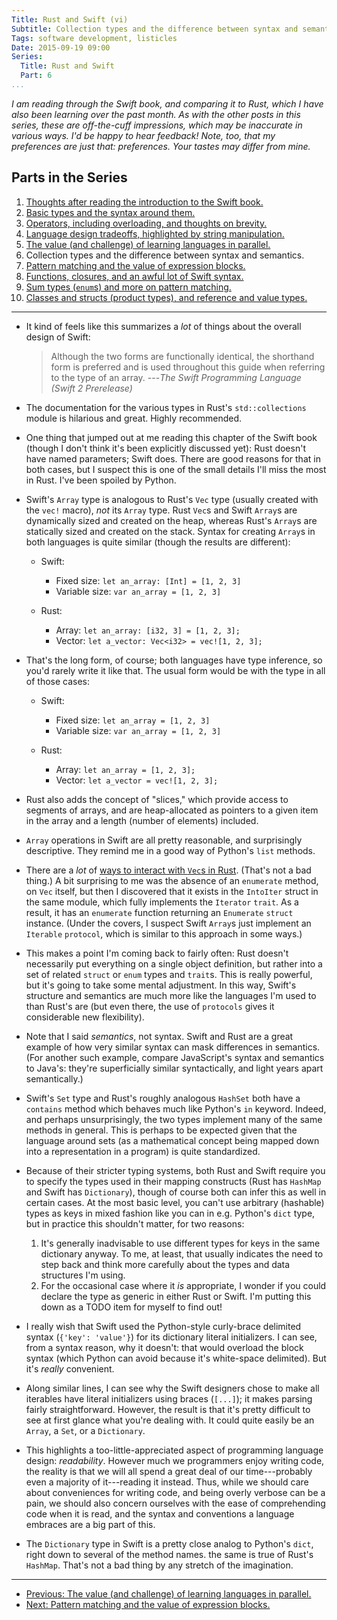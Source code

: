 ```yaml
---
Title: Rust and Swift (vi)
Subtitle: Collection types and the difference between syntax and semantics.
Tags: software development, listicles
Date: 2015-09-19 09:00
Series:
  Title: Rust and Swift
  Part: 6
...
```


<i class="editorial">I am reading through the Swift book, and comparing it to
Rust, which I have also been learning over the past month. As with the other
posts in this series, these are off-the-cuff impressions, which may be
inaccurate in various ways. I'd be happy to hear feedback! Note, too, that my
preferences are just that: preferences. Your tastes may differ from mine.</i>

Parts in the Series
-------------------

1.  [Thoughts after reading the introduction to the Swift book.][1]
2.  [Basic types and the syntax around them.][2]
3.  [Operators, including overloading, and thoughts on brevity.][3]
4.  [Language design tradeoffs, highlighted by string manipulation.][4]
5.  [The value (and challenge) of learning languages in parallel.][5]
6.  Collection types and the difference between syntax and semantics.
7.  [Pattern matching and the value of expression blocks.][7]
8.  [Functions, closures, and an awful lot of Swift syntax.][8]
9.  [Sum types (`enum`s) and more on pattern matching.][9]
10. [Classes and structs (product types), and reference and value types.][10]

[1]: /2015/rust-and-swift-i.html
[2]: /2015/rust-and-swift-ii.html
[3]: /2015/rust-and-swift-iii.html
[4]: /2015/rust-and-swift-iv.html
[5]: /2015/rust-and-swift-v.html
[7]: /2015/rust-and-swift-vii.html
[8]: /2015/rust-and-swift-viii.html
[9]: /2015/rust-and-swift-ix.html
[10]: /2015/rust-and-swift-x.html

---

  - It kind of feels like this summarizes a *lot* of things about the overall
    design of Swift:

    > Although the two forms are functionally identical, the shorthand form is
    > preferred and is used throughout this guide when referring to the type of
    > an array. ---_The Swift Programming Language (Swift 2 Prerelease)_

  - The documentation for the various types in Rust's `std::collections` module
    is hilarious and great. Highly recommended.

  - One thing that jumped out at me reading this chapter of the Swift book
    (though I don't think it's been explicitly discussed yet): Rust doesn't have
    named parameters; Swift does. There are good reasons for that in both cases,
    but I suspect this is one of the small details I'll miss the most in Rust.
    I've been spoiled by Python.

  - Swift's `Array` type is analogous to Rust's `Vec` type (usually created with
    the `vec!` macro), *not* its `Array` type. Rust `Vec`s and Swift `Array`s
    are dynamically sized and created on the heap, whereas Rust's `Array`s are
    statically sized and created on the stack. Syntax for creating `Array`s in
    both languages is quite similar (though the results are different):

      + Swift:
          * Fixed size: `let an_array: [Int] = [1, 2, 3]`
          * Variable size: `var an_array = [1, 2, 3]`

      + Rust:
          * Array: `let an_array: [i32, 3] = [1, 2, 3];`
          * Vector: `let a_vector: Vec<i32> = vec![1, 2, 3];`

  - That's the long form, of course; both languages have type inference, so
    you'd rarely write it like that. The usual form would be with the type in
    all of those cases:

      + Swift:
          * Fixed size: `let an_array = [1, 2, 3]`
          * Variable size: `var an_array = [1, 2, 3]`

      + Rust:
          * Array: `let an_array = [1, 2, 3];`
          * Vector: `let a_vector = vec![1, 2, 3];`

  - Rust also adds the concept of "slices," which provide access to segments of
    arrays, and are heap-allocated as pointers to a given item in the array and
    a length (number of elements) included.

  - `Array` operations in Swift are all pretty reasonable, and surprisingly
    descriptive. They remind me in a good way of Python's `list` methods.

  - There are a *lot* of [ways to interact with `Vec`s in Rust][std::vec::Vec].
    (That's not a bad thing.) A bit surprising to me was the absence of an
    `enumerate` method, on `Vec` itself, but then I discovered that it exists in
    the `IntoIter` struct in the same module, which fully implements the
    `Iterator` `trait`. As a result, it has an `enumerate` function returning an
    `Enumerate` `struct` instance. (Under the covers, I suspect Swift `Array`s
    just implement an `Iterable` `protocol`, which is similar to this approach
    in some ways.)

  - This makes a point I'm coming back to fairly often: Rust doesn't necessarily
    put everything on a single object definition, but rather into a set of
    related `struct` or `enum` types and `trait`s. This is really powerful, but
    it's going to take some mental adjustment. In this way, Swift's structure
    and semantics are much more like the languages I'm used to than Rust's are
    (but even there, the use of `protocols` gives it considerable new
    flexibility).

  - Note that I said *semantics*, not syntax. Swift and Rust are a great example
    of how very similar syntax can mask differences in semantics. (For another
    such example, compare JavaScript's syntax and semantics to Java's: they're
    superficially similar syntactically, and light years apart semantically.)

  - Swift's `Set` type and Rust's roughly analogous `HashSet` both have a
    `contains` method which behaves much like Python's `in` keyword. Indeed, and
    perhaps unsurprisingly, the two types implement many of the same methods in
    general. This is perhaps to be expected given that the language around sets
    (as a mathematical concept being mapped down into a representation in a
    program) is quite standardized.

  - Because of their stricter typing systems, both Rust and Swift require you to
    specify the types used in their mapping constructs (Rust has `HashMap` and
    Swift has `Dictionary`), though of course both can infer this as well in
    certain cases. At the most basic level, you can't use arbitrary (hashable)
    types as keys in mixed fashion like you can in e.g. Python's `dict` type,
    but in practice this shouldn't matter, for two reasons:

    1.  It's generally inadvisable to use different types for keys in the same
        dictionary anyway. To me, at least, that usually indicates the need to
        step back and think more carefully about the types and data structures
        I'm using.
    2.  For the occasional case where it *is* appropriate, I wonder if you could
        declare the type as generic in either Rust or Swift. I'm putting this
        down as a TODO item for myself to find out!

  - I really wish that Swift used the Python-style curly-brace delimited syntax
    (`{'key': 'value'}`) for its dictionary literal initializers. I can see,
    from a syntax reason, why it doesn't: that would overload the block syntax
    (which Python can avoid because it's white-space delimited). But it's
    *really* convenient.

  - Along similar lines, I can see why the Swift designers chose to make all
    iterables have literal initializers using braces (`[...]`); it makes parsing
    fairly straightforward. However, the result is that it's pretty difficult to
    see at first glance what you're dealing with. It could quite easily be an
    `Array`, a `Set`, or a `Dictionary`.

  - This highlights a too-little-appreciated aspect of programming language
    design: *readability*. However much we programmers enjoy writing code, the
    reality is that we will all spend a great deal of our time---probably even a
    majority of it---reading it instead. Thus, while we should care about
    conveniences for writing code, and being overly verbose can be a pain, we
    should also concern ourselves with the ease of comprehending code when it is
    read, and the syntax and conventions a language embraces are a big part of
    this.

  - The `Dictionary` type in Swift is a pretty close analog to Python's `dict`,
    right down to several of the method names. the same is true of Rust's
    `HashMap`. That's not a bad thing by any stretch of the imagination.

[std::vec::Vec]: http://doc.rust-lang.org/stable/std/vec/struct.Vec.html

---

  - [Previous: The value (and challenge) of learning languages in parallel.][5]
  - [Next: Pattern matching and the value of expression blocks.][7]
